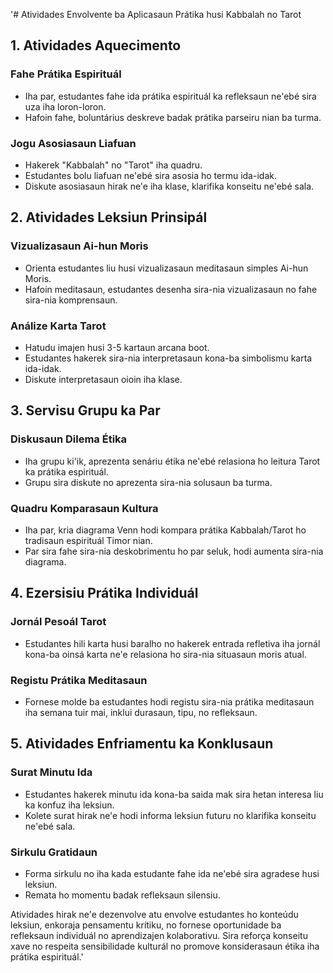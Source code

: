 '# Atividades Envolvente ba Aplicasaun Prátika husi Kabbalah no Tarot

## 1. Atividades Aquecimento

### Fahe Prátika Espirituál
- Iha par, estudantes fahe ida prátika espirituál ka refleksaun ne'ebé sira uza iha loron-loron.
- Hafoin fahe, boluntárius deskreve badak prátika parseiru nian ba turma.

### Jogu Asosiasaun Liafuan
- Hakerek "Kabbalah" no "Tarot" iha quadru.
- Estudantes bolu liafuan ne'ebé sira asosia ho termu ida-idak.
- Diskute asosiasaun hirak ne'e iha klase, klarifika konseitu ne'ebé sala.

## 2. Atividades Leksiun Prinsipál

### Vizualizasaun Ai-hun Moris
- Orienta estudantes liu husi vizualizasaun meditasaun simples Ai-hun Moris.
- Hafoin meditasaun, estudantes desenha sira-nia vizualizasaun no fahe sira-nia komprensaun.

### Análize Karta Tarot
- Hatudu imajen husi 3-5 kartaun arcana boot.
- Estudantes hakerek sira-nia interpretasaun kona-ba simbolismu karta ida-idak.
- Diskute interpretasaun oioin iha klase.

## 3. Servisu Grupu ka Par

### Diskusaun Dilema Étika
- Iha grupu ki'ik, aprezenta senáriu étika ne'ebé relasiona ho leitura Tarot ka prátika espirituál.
- Grupu sira diskute no aprezenta sira-nia solusaun ba turma.

### Quadru Komparasaun Kultura
- Iha par, kria diagrama Venn hodi kompara prátika Kabbalah/Tarot ho tradisaun espirituál Timor nian.
- Par sira fahe sira-nia deskobrimentu ho par seluk, hodi aumenta sira-nia diagrama.

## 4. Ezersisiu Prátika Individuál

### Jornál Pesoál Tarot
- Estudantes hili karta husi baralho no hakerek entrada refletiva iha jornál kona-ba oinsá karta ne'e relasiona ho sira-nia situasaun moris atual.

### Registu Prátika Meditasaun
- Fornese molde ba estudantes hodi registu sira-nia prátika meditasaun iha semana tuir mai, inklui durasaun, tipu, no refleksaun.

## 5. Atividades Enfriamentu ka Konklusaun

### Surat Minutu Ida
- Estudantes hakerek minutu ida kona-ba saida mak sira hetan interesa liu ka konfuz iha leksiun.
- Kolete surat hirak ne'e hodi informa leksiun futuru no klarifika konseitu ne'ebé sala.

### Sirkulu Gratidaun
- Forma sirkulu no iha kada estudante fahe ida ne'ebé sira agradese husi leksiun.
- Remata ho momentu badak refleksaun silensiu.

Atividades hirak ne'e dezenvolve atu envolve estudantes ho konteúdu leksiun, enkoraja pensamentu krítiku, no fornese oportunidade ba refleksaun individuál no aprendizajen kolaborativu. Sira reforça konseitu xave no respeita sensibilidade kulturál no promove konsiderasaun étika iha prátika espirituál.'